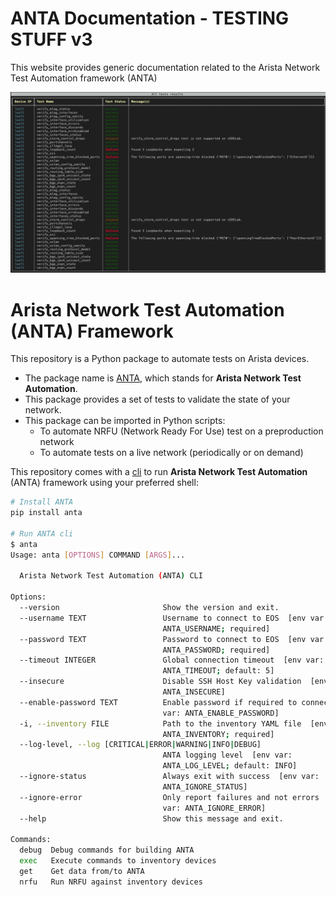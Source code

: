 # ANTA Documentation - TESTING STUFF v3

This website provides generic documentation related to the Arista Network Test Automation framework (ANTA)

<img src="./imgs/anta-nrfu-table-output.png" class="img_center"></img>

# Arista Network Test Automation (ANTA) Framework

This repository is a Python package to automate tests on Arista devices.

- The package name is [ANTA](https://github.com/arista-netdevops-community/anta/blob/master/anta/), which stands for **Arista Network Test Automation**.
- This package provides a set of tests to validate the state of your network.
- This package can be imported in Python scripts:
  - To automate NRFU (Network Ready For Use) test on a preproduction network
  - To automate tests on a live network (periodically or on demand)

This repository comes with a [cli](cli/overview.md) to run __Arista Network Test Automation__ (ANTA) framework using your preferred shell:

```bash
# Install ANTA
pip install anta

# Run ANTA cli
$ anta
Usage: anta [OPTIONS] COMMAND [ARGS]...

  Arista Network Test Automation (ANTA) CLI

Options:
  --version                       Show the version and exit.
  --username TEXT                 Username to connect to EOS  [env var:
                                  ANTA_USERNAME; required]
  --password TEXT                 Password to connect to EOS  [env var:
                                  ANTA_PASSWORD; required]
  --timeout INTEGER               Global connection timeout  [env var:
                                  ANTA_TIMEOUT; default: 5]
  --insecure                      Disable SSH Host Key validation  [env var:
                                  ANTA_INSECURE]
  --enable-password TEXT          Enable password if required to connect  [env
                                  var: ANTA_ENABLE_PASSWORD]
  -i, --inventory FILE            Path to the inventory YAML file  [env var:
                                  ANTA_INVENTORY; required]
  --log-level, --log [CRITICAL|ERROR|WARNING|INFO|DEBUG]
                                  ANTA logging level  [env var:
                                  ANTA_LOG_LEVEL; default: INFO]
  --ignore-status                 Always exit with success  [env var:
                                  ANTA_IGNORE_STATUS]
  --ignore-error                  Only report failures and not errors  [env
                                  var: ANTA_IGNORE_ERROR]
  --help                          Show this message and exit.

Commands:
  debug  Debug commands for building ANTA
  exec   Execute commands to inventory devices
  get    Get data from/to ANTA
  nrfu   Run NRFU against inventory devices
```
